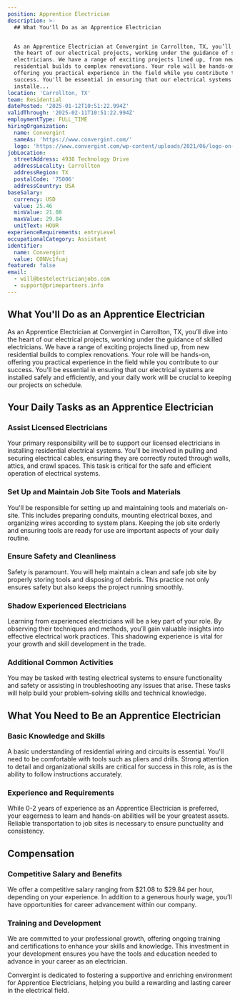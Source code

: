 ```yaml
---
position: Apprentice Electrician
description: >-
  ## What You'll Do as an Apprentice Electrician


  As an Apprentice Electrician at Convergint in Carrollton, TX, you’ll dive into
  the heart of our electrical projects, working under the guidance of skilled
  electricians. We have a range of exciting projects lined up, from new
  residential builds to complex renovations. Your role will be hands-on,
  offering you practical experience in the field while you contribute to our
  success. You'll be essential in ensuring that our electrical systems are
  installe...
location: 'Carrollton, TX'
team: Residential
datePosted: '2025-01-12T10:51:22.994Z'
validThrough: '2025-02-11T10:51:22.994Z'
employmentType: FULL_TIME
hiringOrganization:
  name: Convergint
  sameAs: 'https://www.convergint.com/'
  logo: 'https://www.convergint.com/wp-content/uploads/2021/06/logo-on-dark-blue.png'
jobLocation:
  streetAddress: 4938 Technology Drive
  addressLocality: Carrollton
  addressRegion: TX
  postalCode: '75006'
  addressCountry: USA
baseSalary:
  currency: USD
  value: 25.46
  minValue: 21.08
  maxValue: 29.84
  unitText: HOUR
experienceRequirements: entryLevel
occupationalCategory: Assistant
identifier:
  name: Convergint
  value: CONVc1fuaj
featured: false
email:
  - will@bestelectricianjobs.com
  - support@primepartners.info
---
```




## What You'll Do as an Apprentice Electrician

As an Apprentice Electrician at Convergint in Carrollton, TX, you’ll dive into the heart of our electrical projects, working under the guidance of skilled electricians. We have a range of exciting projects lined up, from new residential builds to complex renovations. Your role will be hands-on, offering you practical experience in the field while you contribute to our success. You'll be essential in ensuring that our electrical systems are installed safely and efficiently, and your daily work will be crucial to keeping our projects on schedule.

## Your Daily Tasks as an Apprentice Electrician

### Assist Licensed Electricians

Your primary responsibility will be to support our licensed electricians in installing residential electrical systems. You’ll be involved in pulling and securing electrical cables, ensuring they are correctly routed through walls, attics, and crawl spaces. This task is critical for the safe and efficient operation of electrical systems.

### Set Up and Maintain Job Site Tools and Materials

You'll be responsible for setting up and maintaining tools and materials on-site. This includes preparing conduits, mounting electrical boxes, and organizing wires according to system plans. Keeping the job site orderly and ensuring tools are ready for use are important aspects of your daily routine.

### Ensure Safety and Cleanliness

Safety is paramount. You will help maintain a clean and safe job site by properly storing tools and disposing of debris. This practice not only ensures safety but also keeps the project running smoothly.

### Shadow Experienced Electricians

Learning from experienced electricians will be a key part of your role. By observing their techniques and methods, you’ll gain valuable insights into effective electrical work practices. This shadowing experience is vital for your growth and skill development in the trade.

### Additional Common Activities

You may be tasked with testing electrical systems to ensure functionality and safety or assisting in troubleshooting any issues that arise. These tasks will help build your problem-solving skills and technical knowledge.

## What You Need to Be an Apprentice Electrician

### Basic Knowledge and Skills

A basic understanding of residential wiring and circuits is essential. You'll need to be comfortable with tools such as pliers and drills. Strong attention to detail and organizational skills are critical for success in this role, as is the ability to follow instructions accurately.

### Experience and Requirements

While 0-2 years of experience as an Apprentice Electrician is preferred, your eagerness to learn and hands-on abilities will be your greatest assets. Reliable transportation to job sites is necessary to ensure punctuality and consistency.

## Compensation

### Competitive Salary and Benefits

We offer a competitive salary ranging from $21.08 to $29.84 per hour, depending on your experience. In addition to a generous hourly wage, you’ll have opportunities for career advancement within our company.

### Training and Development

We are committed to your professional growth, offering ongoing training and certifications to enhance your skills and knowledge. This investment in your development ensures you have the tools and education needed to advance in your career as an electrician.

Convergint is dedicated to fostering a supportive and enriching environment for Apprentice Electricians, helping you build a rewarding and lasting career in the electrical field.